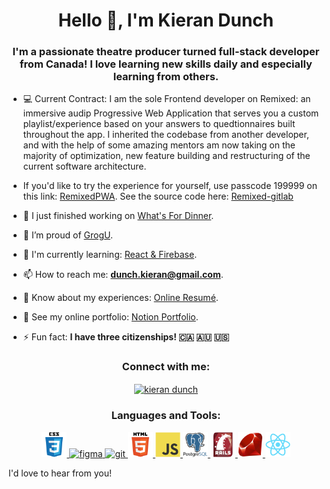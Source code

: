 <h1 align="center">Hello 👋, I'm Kieran Dunch</h1>
<h3 align="center">I'm a passionate theatre producer turned full-stack developer from Canada! I love learning new skills daily and especially learning from others.</h3>

- :computer: Current Contract: I am the sole Frontend developer on Remixed: an immersive audip Progressive Web Application that serves you a custom playlist/experience based on your answers to quedtionnaires built throughout the app. I inherited the codebase from another developer, and with the help of some amazing mentors am now taking on the majority of optimization, new feature building and restructuring of the current software architecture.

- If you'd like to try the experience for yourself, use passcode 199999 on this link: [RemixedPWA](https://remixedpwa.web.app/home). See the source code here: [Remixed-gitlab](https://gitlab.com/4736/remixedpwa)

- 🔭 I just finished working on [What's For Dinner](https://whatsfordinner-wagon.herokuapp.com/).

- 👯 I’m proud of [GrogU](https://grogu.herokuapp.com/).

- 📘 I'm currently learning: [React & Firebase](https://github.com/Kieran-Dunch/React_and_Firebase).

- 📫 How to reach me: **dunch.kieran@gmail.com**.

- 📄 Know about my experiences: [Online Resumé](https://www.canva.com/design/DAE7Dj5kP6M/eD9_lAd_97iv4PtlugmQvg/view?utm_content=DAE7Dj5kP6M&utm_campaign=designshare&utm_medium=link2&utm_source=sharebutton).

- :briefcase: See my online portfolio: [Notion Portfolio](https://www.notion.so/kierandunch/Kieran-Dunch-Portfolio-20b1cfb4104547c695f5fb47668c6757).

- ⚡ Fun fact: **I have three citizenships! :canada: :australia: :us:**

<h3 align="center">Connect with me:</h3>
<p align="center">
<a href="https://linkedin.com/in/kieran-dunch" target="blank"><img align="center" src="https://raw.githubusercontent.com/rahuldkjain/github-profile-readme-generator/master/src/images/icons/Social/linked-in-alt.svg" alt="kieran dunch" height="30" width="40" /></a>
</p>

<h3 align="center">Languages and Tools:</h3>
<p align="center"> <a href="https://www.w3schools.com/css/" target="_blank" rel="noreferrer"> <img src="https://raw.githubusercontent.com/devicons/devicon/master/icons/css3/css3-original-wordmark.svg" alt="css3" width="40" height="40"/> </a> <a href="https://www.figma.com/" target="_blank" rel="noreferrer"> <img src="https://www.vectorlogo.zone/logos/figma/figma-icon.svg" alt="figma" width="40" height="40"/> </a> <a href="https://git-scm.com/" target="_blank" rel="noreferrer"> <img src="https://www.vectorlogo.zone/logos/git-scm/git-scm-icon.svg" alt="git" width="40" height="40"/> </a> <a href="https://www.w3.org/html/" target="_blank" rel="noreferrer"> <img src="https://raw.githubusercontent.com/devicons/devicon/master/icons/html5/html5-original-wordmark.svg" alt="html5" width="40" height="40"/> </a> <a href="https://developer.mozilla.org/en-US/docs/Web/JavaScript" target="_blank" rel="noreferrer"> <img src="https://raw.githubusercontent.com/devicons/devicon/master/icons/javascript/javascript-original.svg" alt="javascript" width="40" height="40"/> </a> <a href="https://www.postgresql.org" target="_blank" rel="noreferrer"> <img src="https://raw.githubusercontent.com/devicons/devicon/master/icons/postgresql/postgresql-original-wordmark.svg" alt="postgresql" width="40" height="40"/> </a> <a href="https://rubyonrails.org" target="_blank" rel="noreferrer"> <img src="https://raw.githubusercontent.com/devicons/devicon/master/icons/rails/rails-original-wordmark.svg" alt="rails" width="40" height="40"/> </a> <a href="https://www.ruby-lang.org/en/" target="_blank" rel="noreferrer"> <img src="https://raw.githubusercontent.com/devicons/devicon/master/icons/ruby/ruby-original.svg" alt="ruby" width="40" height="40"/> </a> <a href="https://reactjs.org/" target="_blank" rel="noreferrer"> <img src="https://raw.githubusercontent.com/devicons/devicon/master/icons/react/react-original.svg" alt="react" width="40" height="40"/> </a> </p>

I'd love to hear from you!
